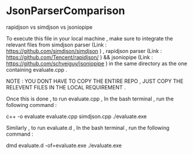 # JsonParserComparison
rapidjson vs simdjson vs jsoniopipe

To execute this file in your local machine , make sure to integrate the relevant files from simdjson parser (Link : https://github.com/simdjson/simdjson ) , rapidjson parser (Link : https://github.com/Tencent/rapidjson/ ) && jsoniopipe (Link : https://github.com/schveiguy/jsoniopipe ) in the same directory as the one containing evaluate.cpp . 

NOTE : YOU DONT HAVE TO COPY THE ENTIRE REPO , JUST COPY THE RELEVENT FILES IN THE LOCAL REQUIREMENT .

Once this is done , to run evaluate.cpp , 
In the bash terminal , run the following command :

c++ -o evaluate evaluate.cpp simdjson.cpp
./evaluate.exe



Similarly , to run evaluate.d ,
In the bash terminal , run the following command :

dmd evaluate.d -of=evaluate.exe
./evaluate.exe

